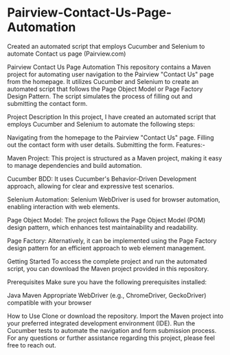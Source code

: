 # Pairview-Contact-Us-Page-Automation
Created an automated script that employs Cucumber and Selenium to automate Contact us page (Pairview.com)


Pairview Contact Us Page Automation
This repository contains a Maven project for automating user navigation to the Pairview "Contact Us" page from the homepage. It utilizes Cucumber and Selenium to create an automated script that follows the Page Object Model or Page Factory Design Pattern. The script simulates the process of filling out and submitting the contact form.

Project Description
In this project, I have created an automated script that employs Cucumber and Selenium to automate the following steps:

Navigating from the homepage to the Pairview "Contact Us" page.
Filling out the contact form with user details.
Submitting the form.
Features:-

Maven Project: This project is structured as a Maven project, making it easy to manage dependencies and build automation.

Cucumber BDD: It uses Cucumber's Behavior-Driven Development approach, allowing for clear and expressive test scenarios.

Selenium Automation: Selenium WebDriver is used for browser automation, enabling interaction with web elements.

Page Object Model: The project follows the Page Object Model (POM) design pattern, which enhances test maintainability and readability.

Page Factory: Alternatively, it can be implemented using the Page Factory design pattern for an efficient approach to web element management.

Getting Started
To access the complete project and run the automated script, you can download the Maven project provided in this repository.

Prerequisites
Make sure you have the following prerequisites installed:

Java
Maven
Appropriate WebDriver (e.g., ChromeDriver, GeckoDriver) compatible with your browser

How to Use
Clone or download the repository.
Import the Maven project into your preferred integrated development environment (IDE).
Run the Cucumber tests to automate the navigation and form submission process.
For any questions or further assistance regarding this project, please feel free to reach out.
